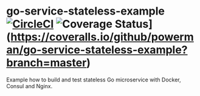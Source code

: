 # go-service-stateless-example [![CircleCI](https://circleci.com/gh/powerman/go-service-stateless-example.svg?style=svg)](https://circleci.com/gh/powerman/go-service-stateless-example) ![Coverage Status](https://coveralls.io/repos/github/powerman/go-service-stateless-example/badge.svg?branch=master)](https://coveralls.io/github/powerman/go-service-stateless-example?branch=master)

Example how to build and test stateless Go microservice with Docker,
Consul and Nginx.
